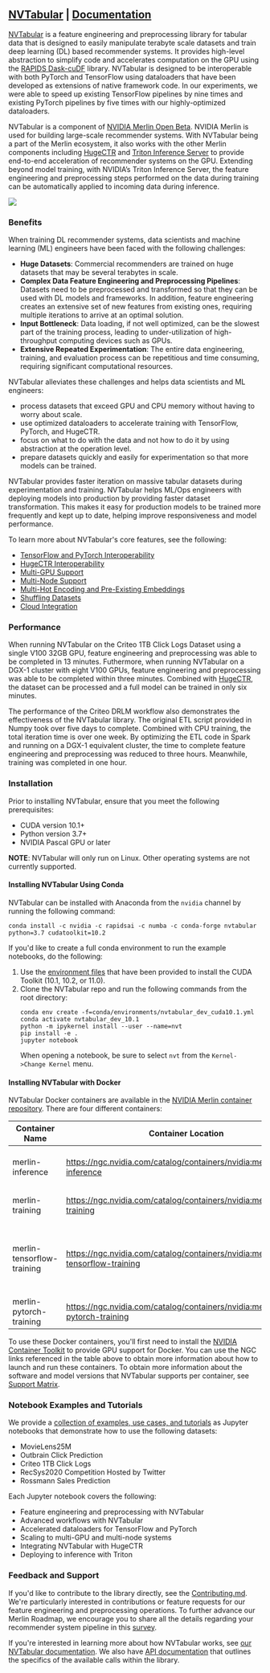 ## [NVTabular](https://github.com/NVIDIA/NVTabular) | [Documentation](https://nvidia.github.io/NVTabular/main/Introduction.html)

[NVTabular](https://github.com/NVIDIA/NVTabular) is a feature engineering and preprocessing library for tabular data that is designed to easily manipulate terabyte scale datasets and train deep learning (DL) based recommender systems. It provides high-level abstraction to simplify code and accelerates computation on the GPU using the [RAPIDS Dask-cuDF](https://github.com/rapidsai/cudf/tree/main/python/dask_cudf) library. NVTabular is designed to be interoperable with both PyTorch and TensorFlow using dataloaders that have been developed as extensions of native framework code. In our experiments, we were able to speed up existing TensorFlow pipelines by nine times and existing PyTorch pipelines by five times with our highly-optimized dataloaders.

NVTabular is a component of [NVIDIA Merlin Open Beta](https://developer.nvidia.com/nvidia-merlin). NVIDIA Merlin is used for building large-scale recommender systems. With NVTabular being a part of the Merlin ecosystem, it also works with the other Merlin components including [HugeCTR](https://github.com/NVIDIA/HugeCTR) and [Triton Inference Server](https://github.com/NVIDIA/tensorrt-inference-server) to provide end-to-end acceleration of recommender systems on the GPU. Extending beyond model training, with NVIDIA’s Triton Inference Server, the feature engineering and preprocessing steps performed on the data during training can be automatically applied to incoming data during inference.

<img src='https://developer.nvidia.com/blog/wp-content/uploads/2020/07/recommender-system-training-pipeline-1.png'/>

### Benefits

When training DL recommender systems, data scientists and machine learning (ML) engineers have been faced with the following challenges:

* **Huge Datasets**: Commercial recommenders are trained on huge datasets that may be several terabytes in scale.
* **Complex Data Feature Engineering and Preprocessing Pipelines**: Datasets need to be preprocessed and transformed so that they can be used with DL models and frameworks. In addition, feature engineering creates an extensive set of new features from existing ones, requiring multiple iterations to arrive at an optimal solution.
* **Input Bottleneck**: Data loading, if not well optimized, can be the slowest part of the training process, leading to under-utilization of high-throughput computing devices such as GPUs.
* **Extensive Repeated Experimentation**: The entire data engineering, training, and evaluation process can be repetitious and time consuming, requiring significant computational resources.

NVTabular alleviates these challenges and helps data scientists and ML engineers:

* process datasets that exceed GPU and CPU memory without having to worry about scale.
* use optimized dataloaders to accelerate training with TensorFlow, PyTorch, and HugeCTR.
* focus on what to do with the data and not how to do it by using abstraction at the operation level.
* prepare datasets quickly and easily for experimentation so that more models can be trained.

NVTabular provides faster iteration on massive tabular datasets during experimentation and training. NVTabular helps ML/Ops engineers with deploying models into production by providing faster dataset transformation. This makes it easy for production models to be trained more frequently and kept up to date, helping improve responsiveness and model performance.

To learn more about NVTabular's core features, see the following:

* [TensorFlow and PyTorch Interoperability](docs/source/core_features.md#tensorflow-and-pytorch-interoperability)
* [HugeCTR Interoperability](docs/source/core_features.md#hugectr-interoperability)
* [Multi-GPU Support](docs/source/core_features.md#multi-gpu-support)
* [Multi-Node Support](docs/source/core_features.md#multi-node-support)
* [Multi-Hot Encoding and Pre-Existing Embeddings](docs/source/core_features.md#multi-hot-encoding-and-pre-existing-embeddings)
* [Shuffling Datasets](docs/source/core_features.md#shuffling-datasets)
* [Cloud Integration](docs/source/core_features.md#cloud-integration)

### Performance

When running NVTabular on the Criteo 1TB Click Logs Dataset using a single V100 32GB GPU, feature engineering and preprocessing was able to be completed in 13 minutes. Futhermore, when running NVTabular on a DGX-1 cluster with eight V100 GPUs, feature engineering and preprocessing was able to be completed within three minutes. Combined with [HugeCTR](http://www.github.com/NVIDIA/HugeCTR/), the dataset can be processed and a full model can be trained in only six minutes.

The performance of the Criteo DRLM workflow also demonstrates the effectiveness of the NVTabular library. The original ETL script provided in Numpy took over five days to complete. Combined with CPU training, the total iteration time is over one week. By optimizing the ETL code in Spark and running on a DGX-1 equivalent cluster, the time to complete feature engineering and preprocessing was reduced to three hours. Meanwhile, training was completed in one hour.

### Installation

Prior to installing NVTabular, ensure that you meet the following prerequisites:

* CUDA version 10.1+
* Python version 3.7+
* NVIDIA Pascal GPU or later

**NOTE**: NVTabular will only run on Linux. Other operating systems are not currently supported.

#### Installing NVTabular Using Conda

NVTabular can be installed with Anaconda from the ```nvidia``` channel by running the following command:

```
conda install -c nvidia -c rapidsai -c numba -c conda-forge nvtabular python=3.7 cudatoolkit=10.2
```

If you'd like to create a full conda environment to run the example notebooks, do the following:

1. Use the [environment files](https://github.com/NVIDIA/NVTabular/tree/main/conda/environments) that have been provided to install the CUDA Toolkit (10.1, 10.2, or 11.0). 
2. Clone the NVTabular repo and run the following commands from the root directory:
   ```
   conda env create -f=conda/environments/nvtabular_dev_cuda10.1.yml
   conda activate nvtabular_dev_10.1
   python -m ipykernel install --user --name=nvt
   pip install -e .
   jupyter notebook
   ```
   When opening a notebook, be sure to select `nvt` from the `Kernel->Change Kernel` menu.

#### Installing NVTabular with Docker

NVTabular Docker containers are available in the [NVIDIA Merlin container repository](https://ngc.nvidia.com/catalog/containers/nvidia:merlin). There are four different containers:


| Container Name             | Container Location | Functionality |
| -------------------------- | ------------------ | ------------- |
| merlin-inference           | https://ngc.nvidia.com/catalog/containers/nvidia:merlin:merlin-inference           | NVTabular, HugeCTR, and Triton Inference |
| merlin-training            | https://ngc.nvidia.com/catalog/containers/nvidia:merlin:merlin-training            | NVTabular and HugeCTR                    |
| merlin-tensorflow-training | https://ngc.nvidia.com/catalog/containers/nvidia:merlin:merlin-tensorflow-training | NVTabular, TensorFlow, and HugeCTR Tensorflow Embedding plugin |
| merlin-pytorch-training    | https://ngc.nvidia.com/catalog/containers/nvidia:merlin:merlin-pytorch-training    | NVTabular and PyTorch                    |

To use these Docker containers, you'll first need to install the [NVIDIA Container Toolkit](https://github.com/NVIDIA/nvidia-docker) to provide GPU support for Docker. You can use the NGC links referenced in the table above to obtain more information about how to launch and run these containers. To obtain more information about the software and model versions that NVTabular supports per container, see [Support Matrix](docs/source/resources/support_matrix.rst).

### Notebook Examples and Tutorials

We provide a [collection of examples, use cases, and tutorials](https://github.com/NVIDIA/NVTabular/tree/main/examples) as Jupyter notebooks that demonstrate how to use the following datasets:

* MovieLens25M
* Outbrain Click Prediction
* Criteo 1TB Click Logs
* RecSys2020 Competition Hosted by Twitter
* Rossmann Sales Prediction

Each Jupyter notebook covers the following:

* Feature engineering and preprocessing with NVTabular
* Advanced workflows with NVTabular
* Accelerated dataloaders for TensorFlow and PyTorch
* Scaling to multi-GPU and multi-node systems
* Integrating NVTabular with HugeCTR
* Deploying to inference with Triton

### Feedback and Support

If you'd like to contribute to the library directly, see the [Contributing.md](https://github.com/NVIDIA/NVTabular/blob/main/CONTRIBUTING.md). We're particularly interested in contributions or feature requests for our feature engineering and preprocessing operations. To further advance our Merlin Roadmap, we encourage you to share all the details regarding your recommender system pipeline in this [survey](https://developer.nvidia.com/merlin-devzone-survey).

If you're interested in learning more about how NVTabular works, see
[our NVTabular documentation](https://nvidia.github.io/NVTabular/main/Introduction.html). We also have [API documentation](https://nvidia.github.io/NVTabular/main/api/index.html) that outlines the specifics of the available calls within the library.

